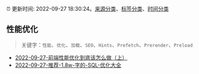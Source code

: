 :alarm_clock: 更新时间: 2022-09-27 18:30:24。[来源分类](../README.md)、[标签分类](../TAGS.md)、[时间分类](../TIMELINE.md)

## 性能优化


> 关键字：`性能`、`优化`、`加载`、`SEO`、`Hints`、`Prefetch`、`Prerender`、`Preload`



- [2022-09-27-前端性能优化到底该怎么做（上）](https://toutiao.io/k/6ej9er2) 
- [2022-09-27-推荐-1.8w-字的-SQL-优化大全](https://toutiao.io/k/tz7p6nl) 